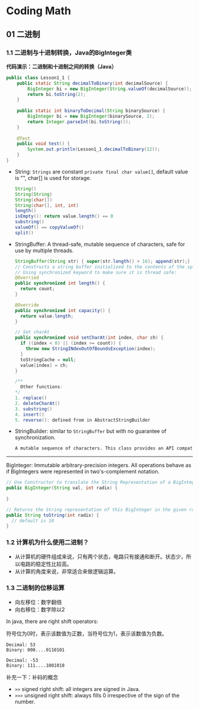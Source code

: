 # Coding Math

## 01 二进制

### 1.1 二进制与十进制转换，Java的BigInteger类

<b>代码演示：二进制和十进制之间的转换（Java）</b>

```java
public class Lesson1_1 {
	public static String decimalToBinary(int decimalSource) {
		BigInteger bi = new BigInteger(String.valueOf(decimalSource));
		return bi.toString(2);
	}
	
	public static int binaryToDecimal(String binarySource) {
		BigInteger bi = new BigInteger(binarySource, 2);
		return Integer.parseInt(bi.toString());
	}
	
	@Test
	public void test() {
		System.out.println(Lesson1_1.decimalToBinary(12));
	}
}
```



- String: `Strings` are constant `private final char value[]`, default value is "", char[] is used for storage. 

  ```java
  String()
  String(String)
  String(char[])
  String(char[], int, int)
  length()
  isEmpty(): return value.length() == 0
  substring()
  valueOf() == copyValueOf()
  split()
  ```

- StringBuffer: A thread-safe, mutable sequence of characters, safe for use by multiple threads. 

  ```java
  StringBuffer(String str) { super(str.length() + 16); append(str);}
  // Constructs a string buffer initialized to the contents of the specified string. 
  // Using synchronized keyword to make sure it is thread safe: 
  @Overried
  public synchronized int length() {
    return count;
  }
  
  @Override 
  public synchronized int capacity() {
    return value.length;
  }
  
  // Set charAt
  public synchronized void setCharAt(int index, char ch) {
  	if ((index < 0) || (index >= count)) {
      throw new StringINdexOutOfBoundsException(index);
    }
    toStringCache = null;
    value[index] = ch;
  }
  
  /**
  	Other functions:
  */ 
  1. replace()
  2. deleteCharAt()
  3. substring()
  4. insert()
  5. reverse(): defined from in AbstractStringBuilder
  ```

  

- StringBuilder: similar to `StringBuffer` but with no guarantee of synchronization. 

  ```tex
  A mutable sequence of characters. This class provides an API compatible with StringBuffer, but with no guarantee of synchronization. 
  ```

---

BigInteger: Immutable arbitrary-precision integers. All operations behave as if BigIntegers were represented in two's-complement notation.

```java
// Use Constructor to translate the String Representation of a BigInteger in the specified radix into a BigInteger. 
public BigInteger(String val, int radix) {
  
}

// Returns the String representation of this BigInteger in the given radix 
public String toString(int radix) {
  // default is 10
}
```

### 1.2 计算机为什么使用二进制？

- 从计算机的硬件组成来说，只有两个状态，电路只有接通和断开。状态少，所以电路的稳定性比较高。
- 从计算的角度来说，非常适合来做逻辑运算。

### 1.3 二进制的位移运算

- 向左移位：数字翻倍
- 向右移位：数字除以2

In java, there are right shift operators: 

符号位为0时，表示该数值为正数，当符号位为1，表示该数值为负数。

```
Decimal: 53
Binary: 000....0110101

Decimal: -53
Binary: 111....1001010
```

补充一下：补码的概念

- `>>` signed right shift: all integers are signed in Java. 
- `>>>` unsigned right shift: always fills 0 irrespective of the sign of the number. 